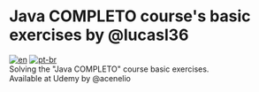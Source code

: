 # Java COMPLETO course's basic exercises by @lucasl36
[![en](https://img.shields.io/badge/lang-en-blue.svg)](https://github.com/lucasl36/Curso_Java_COMPLETO_basico/blob/main/README.md)
[![pt-br](https://img.shields.io/badge/lang-pt--br-green.svg)](https://github.com/lucasl36/Curso_Java_COMPLETO_basico/blob/main/README.pt-br.md)  
Solving the "Java COMPLETO" course basic exercises.  
Available at Udemy by @acenelio
